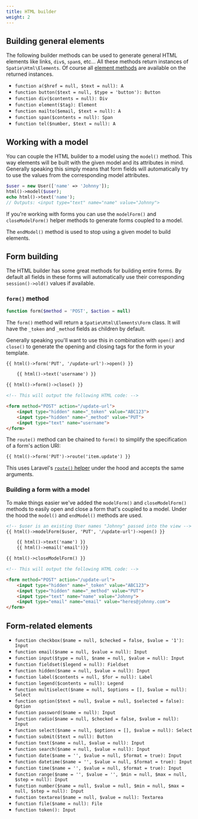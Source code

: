 ```yaml
---
title: HTML builder
weight: 2
---
```


## Building general elements

The following builder methods can be used to generate general HTML elements like links, `div`s, `span`s, etc... All these methods return instances of `Spatie\Html\Elements`. Of course all [element methods](/laravel-html/v1/general-usage/element-methods) are available on the returned instances.

- `function a($href = null, $text = null): A`
- `function button($text = null, $type = 'button'): Button`
- `function div($contents = null): Div`
- `function element($tag): Element`
- `function mailto($email, $text = null): A`
- `function span($contents = null): Span`
- `function tel($number, $text = null): A`


## Working with a model

You can couple the HTML builder to a model using the `model()` method. This way elements will be built with the given model and its attributes in mind. Generally speaking this simply means that form fields will automatically try to use the values from the corresponding model attributes.

```php
$user = new User(['name' => 'Johnny']);
html()->model($user);
echo html()->text('name');
// Outputs: <input type="text" name="name" value="Johnny">
```

If you're working with forms you can use the `modelForm()` and `closeModelForm()` helper methods to generate forms coupled to a model.

The `endModel()` method is used to stop using a given model to build elements.


## Form building

The HTML builder has some great methods for building entire forms. By default all fields in these forms will automatically use their corresponding `session()->old()` values if available.

### `form()` method

```php
function form($method = 'POST', $action = null)
```

The `form()` method will return a `Spatie\Html\Elements\Form` class. It will have the `_token` and `_method` fields as children by default.

Generally speaking you'll want to use this in combination with `open()` and `close()` to generate the opening and closing tags for the form in your template.

```html
{{ html()->form('PUT', '/update-url')->open() }}

    {{ html()->text('username') }}

{{ html()->form()->close() }}

<!-- This will output the following HTML code: -->

<form method="POST" action="/update-url">
    <input type="hidden" name="_token" value="ABC123">
    <input type="hidden" name="_method" value="PUT">
    <input type="text" name="username">
</form>
```

The `route()` method can be chained to `form()` to simplify the specification of a form's action URI:
```html
{{ html()->form('PUT')->route('item.update') }}
```
This uses Laravel's [`route()` helper](https://laravel.com/docs/10.x/helpers#method-route) under the hood and accepts the same arguments.


### Building a form with a model

To make things easier we've added the `modelForm()` and `closeModelForm()` methods to easily open and close a form that's coupled to a model. Under the hood the `model()` and `endModel()` methods are used.

```html
<!-- $user is an existing User names "Johnny" passed into the view -->
{{ html()->modelForm($user, 'PUT', '/update-url')->open() }}

    {{ html()->text('name') }}
    {{ html()->email('email')}}

{{ html()->closeModelForm() }}

<!-- This will output the following HTML code: -->

<form method="POST" action="/update-url">
    <input type="hidden" name="_token" value="ABC123">
    <input type="hidden" name="_method" value="PUT">
    <input type="text" name="name" value="Johnny">
    <input type="email" name="email" value="heres@johnny.com">
</form>
```

## Form-related elements

- `function checkbox($name = null, $checked = false, $value = '1'): Input`
- `function email($name = null, $value = null): Input`
- `function input($type = null, $name = null, $value = null): Input`
- `function fieldset($legend = null): Fieldset`
- `function hidden($name = null, $value = null): Input`
- `function label($contents = null, $for = null): Label`
- `function legend($contents = null): Legend`
- `function multiselect($name = null, $options = [], $value = null): Select`
- `function option($text = null, $value = null, $selected = false): Option`
- `function password($name = null): Input`
- `function radio($name = null, $checked = false, $value = null): Input`
- `function select($name = null, $options = [], $value = null): Select`
- `function submit($text = null): Button`
- `function text($name = null, $value = null): Input`
- `function search($name = null, $value = null): Input`
- `function date($name = '', $value = null, $format = true): Input`
- `function datetime($name = '', $value = null, $format = true): Input`
- `function time($name = '', $value = null, $format = true): Input`
- `function range($name = '', $value = '', $min = null, $max = null, $step = null): Input`
- `function number($name = null, $value = null, $min = null, $max = null, $step = null): Input`
- `function textarea($name = null, $value = null): Textarea`
- `function file($name = null): File`
- `function token(): Input`
